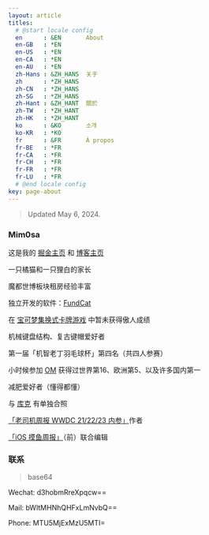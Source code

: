 ```yaml
---
layout: article
titles:
  # @start locale config
  en      : &EN       About
  en-GB   : *EN
  en-US   : *EN
  en-CA   : *EN
  en-AU   : *EN
  zh-Hans : &ZH_HANS  关于
  zh      : *ZH_HANS
  zh-CN   : *ZH_HANS
  zh-SG   : *ZH_HANS
  zh-Hant : &ZH_HANT  關於
  zh-TW   : *ZH_HANT
  zh-HK   : *ZH_HANT
  ko      : &KO       소개
  ko-KR   : *KO
  fr      : &FR       À propos
  fr-BE   : *FR
  fr-CA   : *FR
  fr-CH   : *FR
  fr-FR   : *FR
  fr-LU   : *FR
  # @end locale config
key: page-about
---
```


>  Updated May 6, 2024.

### Mim0sa

这是我的 [掘金主页](https://juejin.cn/user/1433418892590136/posts) 和 [博客主页](https://mim0sa.github.io/archive)

一只橘猫和一只狸白的家长

魔都世博板块租房经验丰富

独立开发的软件：[FundCat](https://apps.apple.com/cn/app/fundcat/id6479296370)

在 [宝可梦集换式卡牌游戏](https://www.pokemon.cn/tcg/) 中暂未获得傲人成绩

机械键盘结构、复古键帽爱好者

第一届「机智老丁羽毛球杯」第四名（共四人参赛）

小时候参加 [OM](https://baike.baidu.com/item/%E5%A4%B4%E8%84%91%E5%A5%A5%E6%9E%97%E5%8C%B9%E5%85%8B/545012) 获得过世界第16、欧洲第5、以及许多国内第一

减肥爱好者（懂得都懂）

与 [库克](https://zh.wikipedia.org/wiki/%E6%8F%90%E5%A7%86%C2%B7%E5%BA%AB%E5%85%8B) 有单独合照

[「老司机周报 WWDC 21/22/23 内参」](https://xiaozhuanlan.com/wwdc23)作者

[「iOS 摸鱼周报」](https://mp.weixin.qq.com/s/94zyGszHUx_GHLq8OvlHmw)（前）联合编辑

### 联系

> base64

Wechat: d3hobmRreXpqcw==

Mail: bWltMHNhQHFxLmNvbQ==

Phone: MTU5MjExMzU5MTI=



